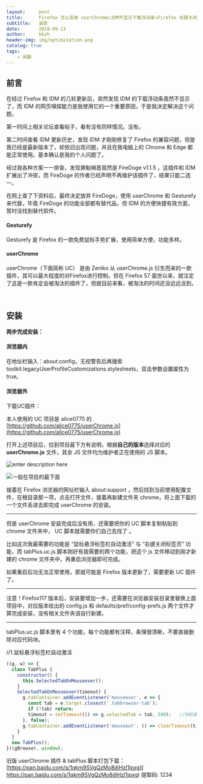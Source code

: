 ```yaml
---
layout:     post
title:      Firefox 怎么安装 userChrome\IDM不显示下载浮动条\Firefox 右键关闭标签页
subtitle:   姿势
date:       2019-09-13
author:     kkzh
header-img: img/optimization.png
catalog: true
tags:
    - 闲聊
---
```



## 前言

在经过 Firefox 和 IDM 的几轮更新后，突然发现 IDM 的下载浮动条竟然不显示了，而 IDM 的网页嗅探能力是我使用它的一个重要原因，于是我决定解决这个问题。

第一时间上相关论坛查看帖子，看有没有同样情况。没有。

第二时间查看 IDM 更新历史，发现 IDM 才刚刚修复了 Firefox 的兼容问题，但是我已经是最新版本了，却依旧出现问题，并且在我电脑上的 Chrome 和 Edge 都能正常使用。基本确认是我的个人问题了。

经过我各种方案一一排查，发现罪魁祸首竟然是 FireDoge v1.1.5 ，这插件和 IDM 扩展出了冲突，而 FireDoge 的作者已经声明不再维护该插件了，结果只能二选一。

在网上查了下资料后，最终决定放弃 FireDoge，使用 userChrome 和 Gesturefy 来代替，毕竟  FireDoge 的功能全部都有替代品，但 IDM 的方便快捷有效方面，暂时没找到替代软件。

#### Gesturefy

Gesturefy 是 Firefox 的一款免费鼠标手势扩展，使用简单方便，功能多样。

#### userChrome

userChrome（下面简称 UC） 是由 Zeniko 从 userChrome.js 衍生而来的一款插件，其可以最大程度的对Firefox进行控制。但在 Firefox 57 面世以来，就注定了这是一款肯定会被淘汰的插件了，但就目前来看，被淘汰的时间还没远远没到。

<br>

## 安装

**两步完成安装：**

#### 浏览器内

在地址栏输入：about:config，无视警告后再搜索 toolkit.legacyUserProfileCustomizations.stylesheets，双击参数设置属性为 true。

#### 浏览器外
下载UC插件：

本人使用的 UC 项目是 alice0775 的
[https://github.com/alice0775/userChrome.js](https://github.com/alice0775/userChrome.js)

打开上述项目后，拉到项目最下方有说明，根据**自己的版本**选择对应的 **userChrome.js** 文件，其余 JS 文件均为维护者正在使用的 JS 脚本。

![enter description here](https://pic.superbed.cn/item/5d7b3843451253d178ab6f55.jpg)

![一般在项目的最下面](https://pic.superbed.cn/item/5d788f03451253d1785b1620.jpg)

接着在 Firefox 浏览器的网址栏输入 about:support ，然后找到当前使用配置文件，在根目录那一项，点击打开文件，接着再新建文件夹 chrome，将上面下载的一个文件丢进去即完成 userChrome 的安装。

  ___ 

但是 userChrome 安装完成后没有用，还需要把你的 UC 脚本复制粘贴到 chrome 文件夹中， UC 脚本就需要你们自己去找了 。

比如这次我最需要的功能是 “鼠标悬浮标签栏自动激活” 与 “右键关闭标签页” 功能，而 tabPlus.uc.js 脚本刚好有我需要的两个功能，把这个 js 文件移动到刚才新建的 chrome 文件夹中，再重启浏览器即可完成。

如果重启后功无法正常使用，那就可能是 Firefox 版本更新了，需要更新 UC 插件了。

---

注意！Firefox117 版本后，安装要增加一步，还需要在浏览器安装目录里替换上面项目中，对应版本给出的 config.js 和 defaults/pref/config-prefs.js 两个文件才算完成安装，没有相关文件夹请自行新建。

---

 tabPlus.uc.js 脚本里有 4 个功能，每个功能都有注释，条理很清晰，不要直接删除对应代码块。

//1.鼠标悬浮标签栏自动激活



``` javascript
((g, w) => {
  class TabPlus {
    constructor() {
      this.SelectedTabOnMouseover();
    }
    SelectedTabOnMouseover(timeout) {
      g.tabContainer.addEventListener('mouseover', e => {
        const tab = e.target.closest('.tabbrowser-tab');
        if (!tab) return;
        timeout = setTimeout(() => g.selectedTab = tab, 500);	//500表示鼠标悬浮标签多长时间后激活，以毫秒为单位
      }, false);
      g.tabContainer.addEventListener('mouseout', () => clearTimeout(timeout), false);
    }
  }
  new TabPlus();
})(gBrowser, window);
```


旧版 userChrome 插件 & tabPlus 脚本打包下载： [https://pan.baidu.com/s/1qkm9SVgQzMo8diHzI1jpxg]( https://pan.baidu.com/s/1qkm9SVgQzMo8diHzI1jpxg) 提取码: 1234 


